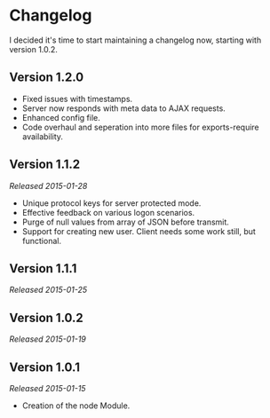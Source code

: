 Changelog
=========

I decided it's time to start maintaining a changelog now, starting with version 1.0.2.


Version 1.2.0
-------------
- Fixed issues with timestamps.
- Server now responds with meta data to AJAX requests.
- Enhanced config file.
- Code overhaul and seperation into more files for exports-require availability.

Version 1.1.2
-------------
*Released 2015-01-28*
- Unique protocol keys for server protected mode.
- Effective feedback on various logon scenarios.
- Purge of null values from array of JSON before transmit.
- Support for creating new user. Client needs some work still, but functional.

Version 1.1.1
-------------
*Released 2015-01-25*

Version 1.0.2
-------------
*Released 2015-01-19*

Version 1.0.1
-------------
*Released 2015-01-15*

- Creation of the node Module.
